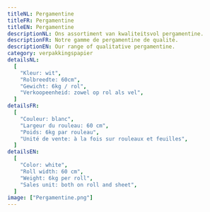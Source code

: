 ```yaml
---
titleNL: Pergamentine
titleFR: Pergamentine
titleEN: Pergamentine
descriptionNL: Ons assortiment van kwaliteitsvol pergamentine.
descriptionFR: Notre gamme de pergamentine de qualité.
descriptionEN: Our range of qualitative pergamentine.
category: verpakkingspapier
detailsNL:
  [
    "Kleur: wit",
    "Rolbreedte: 60cm",
    "Gewicht: 6kg / rol",
    "Verkoopeenheid: zowel op rol als vel",
  ]
detailsFR:
  [
    "Couleur: blanc",
    "Largeur du rouleau: 60 cm",
    "Poids: 6kg par rouleau",
    "Unité de vente: à la fois sur rouleaux et feuilles",
  ]
detailsEN:
  [
    "Color: white",
    "Roll width: 60 cm",
    "Weight: 6kg per roll",
    "Sales unit: both on roll and sheet",
  ]
image: ["Pergamentine.png"]
---
```


